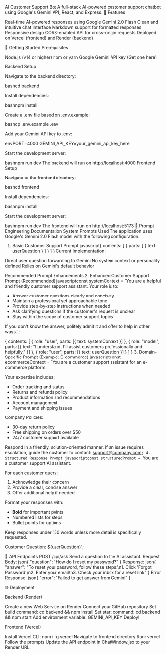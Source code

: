 AI Customer Support Bot
A full-stack AI-powered customer support chatbot using Google's Gemini API, React, and Express.
🌟 Features

Real-time AI-powered responses using Google Gemini 2.0 Flash
Clean and intuitive chat interface
Markdown support for formatted responses
Responsive design
CORS-enabled API for cross-origin requests
Deployed on Vercel (frontend) and Render (backend)


🚀 Getting Started
Prerequisites

Node.js (v14 or higher)
npm or yarn
Google Gemini API key (Get one here)

Backend Setup

Navigate to the backend directory:

bashcd backend

Install dependencies:

bashnpm install

Create a .env file based on .env.example:

bashcp .env.example .env

Add your Gemini API key to .env:

envPORT=4000
GEMINI_API_KEY=your_gemini_api_key_here

Start the development server:

bashnpm run dev
The backend will run on http://localhost:4000
Frontend Setup

Navigate to the frontend directory:

bashcd frontend

Install dependencies:

bashnpm install

Start the development server:

bashnpm run dev
The frontend will run on http://localhost:5173
📝 Prompt Engineering Documentation
System Prompts Used
The application uses Google's Gemini 2.0 Flash model with the following configuration:
1. Basic Customer Support Prompt
javascript{
  contents: [
    {
      parts: [
        {
          text: userQuestion
        }
      ]
    }
  ]
}
Current Implementation:

Direct user question forwarding to Gemini
No system context or personality defined
Relies on Gemini's default behavior

Recommended Prompt Enhancements
2. Enhanced Customer Support Prompt (Recommended)
javascriptconst systemContext = `You are a helpful and friendly customer support assistant. 
Your role is to:
- Answer customer questions clearly and concisely
- Maintain a professional yet approachable tone
- Provide step-by-step instructions when needed
- Ask clarifying questions if the customer's request is unclear
- Stay within the scope of customer support topics

If you don't know the answer, politely admit it and offer to help in other ways.`;

{
  contents: [
    {
      role: "user",
      parts: [{ text: systemContext }]
    },
    {
      role: "model",
      parts: [{ text: "I understand. I'll assist customers professionally and helpfully." }]
    },
    {
      role: "user",
      parts: [{ text: userQuestion }]
    }
  ]
}
3. Domain-Specific Prompt (Example: E-commerce)
javascriptconst ecommerceContext = `You are a customer support assistant for an e-commerce platform.

Your expertise includes:
- Order tracking and status
- Returns and refunds policy
- Product information and recommendations
- Account management
- Payment and shipping issues

Company Policies:
- 30-day return policy
- Free shipping on orders over $50
- 24/7 customer support available

Respond in a friendly, solution-oriented manner. If an issue requires escalation, 
guide the customer to contact: support@company.com`;
4. Structured Response Prompt
javascriptconst structuredPrompt = `You are a customer support AI assistant.

For each customer query:
1. Acknowledge their concern
2. Provide a clear, concise answer
3. Offer additional help if needed

Format your responses with:
- **Bold** for important points
- Numbered lists for steps
- Bullet points for options

Keep responses under 150 words unless more detail is specifically requested.

Customer Question: ${userQuestion}`;

🔧 API Endpoints
POST /api/ask
Send a question to the AI assistant.
Request Body:
        json{
          "question": "How do I reset my password?"
        }
        Response:
        json{
          "answer": "To reset your password, follow these steps:\n1. Click 'Forgot Password'\n2. Enter your email\n3. Check your inbox for a reset link"
        }
Error Response:
        json{
          "error": "Failed to get answer from Gemini"
        }

🌐 Deployment


Backend (Render)

Create a new Web Service on Render
Connect your GitHub repository
Set build command: cd backend && npm install
Set start command: cd backend && npm start
Add environment variable: GEMINI_API_KEY
Deploy!

Frontend (Vercel)

Install Vercel CLI: npm i -g vercel
Navigate to frontend directory
Run: vercel
Follow the prompts
Update the API endpoint in ChatWindow.jsx to your Render URL
